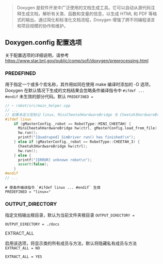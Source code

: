 > Doxygen 是软件开发中广泛使用的文档生成工具。它可以自动从源代码注释生成文档，解析有关类、函数和变量的信息，以生成 HTML 和 PDF 等格式的输出。通过简化和标准化文档流程，Doxygen 增强了跨不同编程语言和项目规模的协作和维护。
## Doxygen.config 配置选项

关于配置选项的详细说明，请参考 https://www.star.bnl.gov/public/comp/sofi/doxygen/preprocessing.html

### PREDEFINED

用于指定一个或多个宏名称，其作用如同在使用 make 编译时添加的 -D 选项，Doxygen 在默认情况下生成的文档结果会忽略条件编译指令中 `#ifdef ... #endif` 未生效的部分代码。默认 `PREDEFINED =`

```cpp
// ~ robot/src/main_helper.cpp
// ...
// 如果未定义宏标记 linux, MiniCheetahHardwareBridge 与 Cheetah3HardwareBridge 等类型的相关描述将不会出现在 Doxygen 生成的文档中
#ifdef linux
    if (gMasterConfig._robot == RobotType::MINI_CHEETAH) {
      MiniCheetahHardwareBridge hw(ctrl, gMasterConfig.load_from_file);
      hw.run();
      printf("[Quadruped] SimDriver run() has finished!\n");
    } else if (gMasterConfig._robot == RobotType::CHEETAH_3) {
      Cheetah3HardwareBridge hw(ctrl);
      hw.run();
    } else {
      printf("[ERROR] unknown robot\n");
      assert(false);
    }
#endif
// ...
```

```DoxygenConfig
# 使条件编译指令 `#ifdef linux ... #endif` 生效
PREDEFINED = "linux="
```

### OUTPUT_DIRECTORY

指定文档输出根目录，默认为当前文件夹根目录 `OUTPUT_DIRECTORY =`

```DoxygenConfig
OUTPUT_DIRECTORY = ./docs
```

EXTRACT_ALL

启用该选项，将显示类的所有成员与方法，默认将隐藏私有成员与方法 `EXTRACT_ALL = NO`

```DoxygenConfig
EXTRACT_ALL = YES
```


